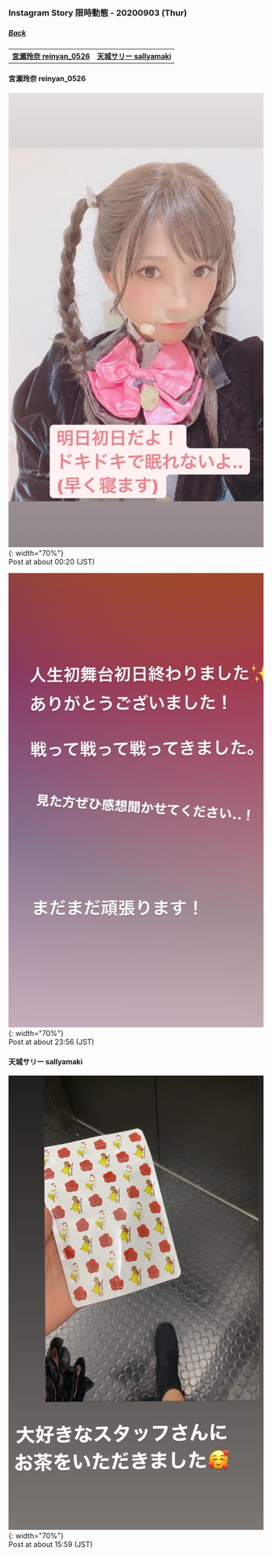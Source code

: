 ### Instagram Story 限時動態 - 20200903 (Thur)
##### [Back](../../IGstory_List.md)

<table>
<tr>
<th><a href="#reinyan_0526">宮瀬玲奈 reinyan_0526</a></th>
<th><a href="#sallyamaki">天城サリー sallyamaki</a></th>
</tr>
</table>

<a name="reinyan_0526"></a>
#### 宮瀬玲奈 reinyan_0526

![20200903_reinyan_0526_1](../../../../../Album/Instagram/IGstory/Sep2020/20200903/20200903_reinyan_0526_1.jpg){: width="70%"}  
Post at about 00:20 (JST)  

![20200903_reinyan_0526_2](../../../../../Album/Instagram/IGstory/Sep2020/20200903/20200903_reinyan_0526_2.jpg){: width="70%"}  
Post at about 23:56 (JST)  

<a name="sallyamaki"></a>
#### 天城サリー sallyamaki

![20200903_sallyamaki_1](../../../../../Album/Instagram/IGstory/Sep2020/20200903/20200903_sallyamaki_1.jpg){: width="70%"}  
Post at about 15:59 (JST)  
